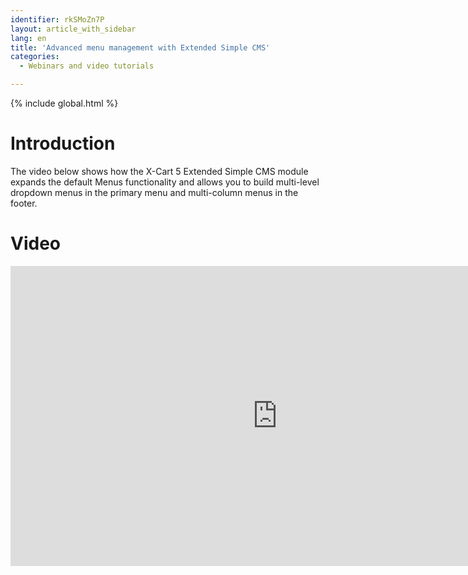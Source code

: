 ```yaml
---
identifier: rkSMoZn7P
layout: article_with_sidebar
lang: en
title: 'Advanced menu management with Extended Simple CMS'
categories:
  - Webinars and video tutorials

---
```


{% include global.html %}

# Introduction

The video below shows how the X-Cart 5 Extended Simple CMS module expands the default Menus functionality and allows you to build multi-level dropdown menus in the primary menu and multi-column menus in the footer.

# Video

<iframe class="youtube-player" type="text/html" style="width: 853px; height: 480px" src="https://www.youtube.com/embed/_HNK2PRr_Io" frameborder="0"></iframe>